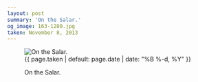 ```yaml
---
layout: post
summary: 'On the Salar.'
og_image: 163-1280.jpg
taken: November 8, 2013
---
```


<figure class="post">
<img alt="On the Salar." sizes="(min-width: 700px) 50vw, calc(100vw - 2rem)" src="{{ site.assets_url }}/163-640.jpg" srcset="{{ site.assets_url }}/163-1280.jpg 1280w, {{ site.assets_url }}/163-960.jpg 960w, {{ site.assets_url }}/163-640.jpg 640w, {{ site.assets_url }}/163-320.jpg 320w"/>
<figcaption>
<time>{{ page.taken | default: page.date | date: "%B %-d, %Y" }}</time>
<p>On the Salar.</p>
</figcaption>
</figure>
